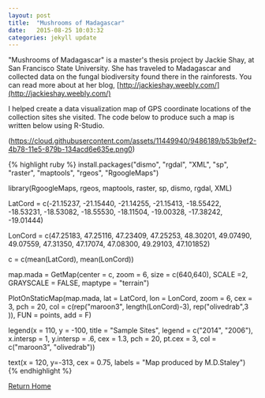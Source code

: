 ```yaml
---
layout: post
title:  "Mushrooms of Madagascar"
date:   2015-08-25 10:03:32
categories: jekyll update
---
```

"Mushrooms of Madagascar" is a master's thesis project by Jackie Shay, at San Francisco State University. She has traveled to Madagascar and collected data on the fungal biodiversity found there in the rainforests. You can read more about at her blog, [http://jackieshay.weebly.com/](http://jackieshay.weebly.com/)

I helped create a data visualization map of GPS coordinate locations of the collection sites she visited. The code below to produce such a map is written below using R-Studio.

(https://cloud.githubusercontent.com/assets/11449940/9486189/b53b9ef2-4b78-11e5-879b-134acd6e635e.png0)

{% highlight ruby %}
install.packages("dismo", "rgdal", "XML", "sp", "raster", "maptools", "rgeos", "RgoogleMaps")

library(RgoogleMaps, rgeos, maptools, raster, sp, dismo, rgdal, XML)

LatCord = c(-21.15237,
            -21.15440,
            -21.14255,
            -21.15413,
            -18.55422,
            -18.53231,
            -18.53082,
            -18.55530,
            -18.11504,
            -19.00328,
            -17.38242,
            -19.01444)

LonCord = c(47.25183,
            47.25116,
            47.23409,
            47.25253,
            48.30201,
            49.07490,
            49.07559,
            47.31350,
            47.17074,
            47.08300,
            49.29103,
            47.101852)

c = c(mean(LatCord), mean(LonCord))

map.mada = GetMap(center = c,
                  zoom = 6,
                  size = c(640,640),
                  SCALE =2,
                  GRAYSCALE = FALSE,
                  maptype = "terrain")

PlotOnStaticMap(map.mada,
                lat = LatCord,
                lon = LonCord,
                zoom = 6, cex = 3,
                pch = 20,
                col = c(rep("maroon3",
                            length(LonCord)-3),
                            rep("olivedrab",3 )),
                FUN = points, add = F)

legend(x = 110, y = -100, title = "Sample Sites",
       legend = c("2014", "2006"),
       x.intersp = 1,
       y.intersp = .6,
       cex = 1.3,
       pch = 20,
       pt.cex = 3,
       col = c("maroon3", "olivedrab"))

text(x = 120, y=-313, cex = 0.75,
     labels = "Map produced by M.D.Staley")
{% endhighlight %}

[Return Home](http://matthewdstaley.github.io)
